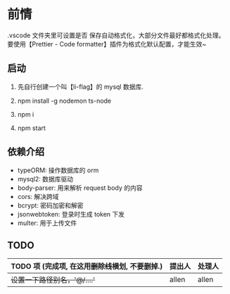 # 前情

.vscode 文件夹里可设置是否 保存自动格式化，大部分文件最好都格式化处理。 要使用【Prettier - Code formatter】插件为格式化默认配置，才能生效~

## 启动

1. 先自行创建一个叫【li-flag】的 mysql 数据库.

2. npm install -g nodemon ts-node

3. npm i

4. npm start

## 依赖介绍

- typeORM: 操作数据库的 orm
- mysql2: 数据库驱动
- body-parser: 用来解析 request body 的内容
- cors: 解决跨域
- bcrypt: 密码加密和解密
- jsonwebtoken: 登录时生成 token 下发
- multer: 用于上传文件

## TODO

| TODO 项 (完成项, 在这用~~删除线~~横划, 不要删掉.) | 提出人 | 处理人 |
| ------------------------------------------------- | ------ | ------ |
| ~~设置一下路径别名，'@/....'~~                       | allen  | allen  |
